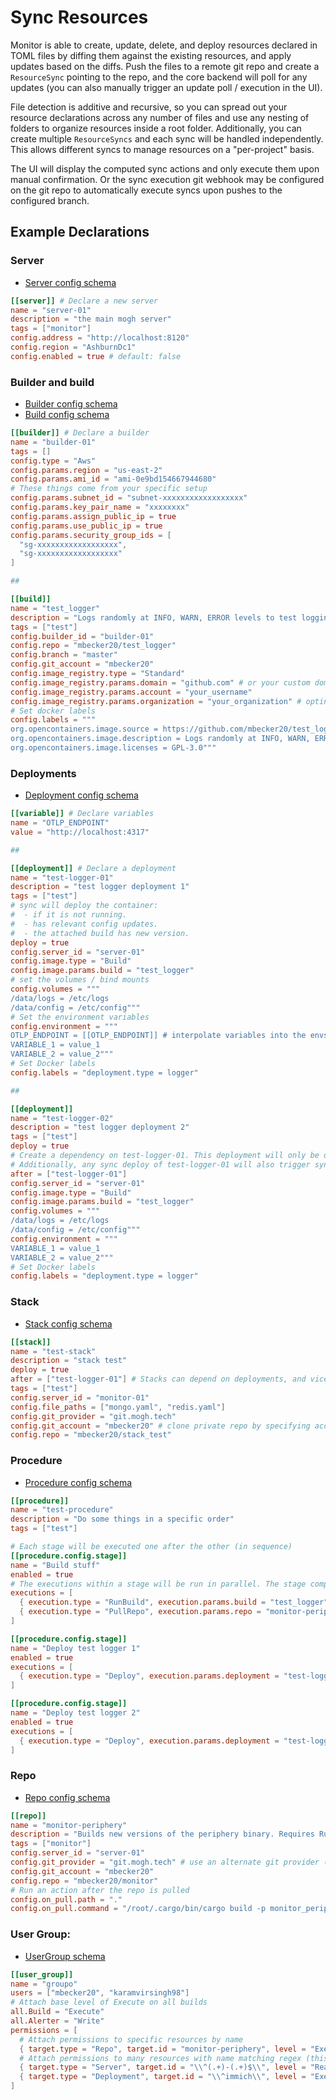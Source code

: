 # Sync Resources

Monitor is able to create, update, delete, and deploy resources declared in TOML files by diffing them against the existing resources, 
and apply updates based on the diffs. Push the files to a remote git repo and create a `ResourceSync` pointing to the repo,
and the core backend will poll for any updates (you can also manually trigger an update poll / execution in the UI).

File detection is additive and recursive, so you can spread out your resource declarations across any number of files
and use any nesting of folders to organize resources inside a root folder. Additionally, you can create multiple `ResourceSyncs`
and each sync will be handled independently. This allows different syncs to manage resources on a "per-project" basis.

The UI will display the computed sync actions and only execute them upon manual confirmation.
Or the sync execution git webhook may be configured on the git repo to
automatically execute syncs upon pushes to the configured branch.

## Example Declarations

### Server

- [Server config schema](https://docs.rs/monitor_client/latest/monitor_client/entities/server/struct.ServerConfig.html)

```toml
[[server]] # Declare a new server
name = "server-01"
description = "the main mogh server"
tags = ["monitor"]
config.address = "http://localhost:8120"
config.region = "AshburnDc1"
config.enabled = true # default: false
```

### Builder and build

- [Builder config schema](https://docs.rs/monitor_client/latest/monitor_client/entities/builder/struct.BuilderConfig.html)
- [Build config schema](https://docs.rs/monitor_client/latest/monitor_client/entities/build/struct.BuildConfig.html)

```toml
[[builder]] # Declare a builder
name = "builder-01"
tags = []
config.type = "Aws"
config.params.region = "us-east-2"
config.params.ami_id = "ami-0e9bd154667944680"
# These things come from your specific setup
config.params.subnet_id = "subnet-xxxxxxxxxxxxxxxxxx"
config.params.key_pair_name = "xxxxxxxx"
config.params.assign_public_ip = true
config.params.use_public_ip = true
config.params.security_group_ids = [
  "sg-xxxxxxxxxxxxxxxxxx",
  "sg-xxxxxxxxxxxxxxxxxx"
]

##

[[build]]
name = "test_logger"
description = "Logs randomly at INFO, WARN, ERROR levels to test logging setups"
tags = ["test"]
config.builder_id = "builder-01"
config.repo = "mbecker20/test_logger"
config.branch = "master"
config.git_account = "mbecker20"
config.image_registry.type = "Standard"
config.image_registry.params.domain = "github.com" # or your custom domain
config.image_registry.params.account = "your_username"
config.image_registry.params.organization = "your_organization" # optinoal
# Set docker labels
config.labels = """
org.opencontainers.image.source = https://github.com/mbecker20/test_logger
org.opencontainers.image.description = Logs randomly at INFO, WARN, ERROR levels to test logging setups
org.opencontainers.image.licenses = GPL-3.0"""
```

### Deployments

- [Deployment config schema](https://docs.rs/monitor_client/latest/monitor_client/entities/deployment/struct.DeploymentConfig.html)

```toml
[[variable]] # Declare variables
name = "OTLP_ENDPOINT"
value = "http://localhost:4317"

##

[[deployment]] # Declare a deployment
name = "test-logger-01"
description = "test logger deployment 1"
tags = ["test"]
# sync will deploy the container: 
#  - if it is not running.
#  - has relevant config updates.
#  - the attached build has new version.
deploy = true
config.server_id = "server-01"
config.image.type = "Build"
config.image.params.build = "test_logger"
# set the volumes / bind mounts
config.volumes = """
/data/logs = /etc/logs
/data/config = /etc/config"""
# Set the environment variables
config.environment = """
OTLP_ENDPOINT = [[OTLP_ENDPOINT]] # interpolate variables into the envs. (they also support comments using '#')
VARIABLE_1 = value_1
VARIABLE_2 = value_2"""
# Set Docker labels
config.labels = "deployment.type = logger"

##

[[deployment]]
name = "test-logger-02"
description = "test logger deployment 2"
tags = ["test"]
deploy = true
# Create a dependency on test-logger-01. This deployment will only be deployed after test-logger-01 is deployed.
# Additionally, any sync deploy of test-logger-01 will also trigger sync deploy of this deployment.
after = ["test-logger-01"]
config.server_id = "server-01"
config.image.type = "Build"
config.image.params.build = "test_logger"
config.volumes = """
/data/logs = /etc/logs
/data/config = /etc/config"""
config.environment = """
VARIABLE_1 = value_1
VARIABLE_2 = value_2"""
# Set Docker labels
config.labels = "deployment.type = logger"
```

### Stack

- [Stack config schema](https://docs.rs/monitor_client/latest/monitor_client/entities/stack/struct.StackConfig.html)

```toml
[[stack]]
name = "test-stack"
description = "stack test"
deploy = true
after = ["test-logger-01"] # Stacks can depend on deployments, and vice versa.
tags = ["test"]
config.server_id = "monitor-01"
config.file_paths = ["mongo.yaml", "redis.yaml"]
config.git_provider = "git.mogh.tech"
config.git_account = "mbecker20" # clone private repo by specifying account
config.repo = "mbecker20/stack_test"
```

### Procedure

- [Procedure config schema](https://docs.rs/monitor_client/latest/monitor_client/entities/procedure/struct.ProcedureConfig.html)

```toml
[[procedure]]
name = "test-procedure"
description = "Do some things in a specific order"
tags = ["test"]

# Each stage will be executed one after the other (in sequence)
[[procedure.config.stage]]
name = "Build stuff"
enabled = true
# The executions within a stage will be run in parallel. The stage completes when all executions finish.
executions = [
  { execution.type = "RunBuild", execution.params.build = "test_logger", enabled = true },
  { execution.type = "PullRepo", execution.params.repo = "monitor-periphery", enabled = true },
]

[[procedure.config.stage]]
name = "Deploy test logger 1"
enabled = true
executions = [
  { execution.type = "Deploy", execution.params.deployment = "test-logger-01", enabled = true }
]

[[procedure.config.stage]]
name = "Deploy test logger 2"
enabled = true
executions = [
  { execution.type = "Deploy", execution.params.deployment = "test-logger-02", enabled = true }
]
```

### Repo

- [Repo config schema](https://docs.rs/monitor_client/latest/monitor_client/entities/repo/struct.RepoConfig.html)

```toml
[[repo]]
name = "monitor-periphery"
description = "Builds new versions of the periphery binary. Requires Rust installed on the host."
tags = ["monitor"]
config.server_id = "server-01"
config.git_provider = "git.mogh.tech" # use an alternate git provider (default is github.com)
config.git_account = "mbecker20"
config.repo = "mbecker20/monitor"
# Run an action after the repo is pulled
config.on_pull.path = "."
config.on_pull.command = "/root/.cargo/bin/cargo build -p monitor_periphery --release && cp ./target/release/periphery /root/periphery"
```

### User Group:

- [UserGroup schema](https://docs.rs/monitor_client/latest/monitor_client/entities/toml/struct.UserGroupToml.html)

```toml
[[user_group]]
name = "groupo"
users = ["mbecker20", "karamvirsingh98"]
# Attach base level of Execute on all builds
all.Build = "Execute"
all.Alerter = "Write"
permissions = [
  # Attach permissions to specific resources by name
  { target.type = "Repo", target.id = "monitor-periphery", level = "Execute" },
  # Attach permissions to many resources with name matching regex (this uses '^(.+)-(.+)$' as regex expression)
  { target.type = "Server", target.id = "\\^(.+)-(.+)$\\", level = "Read" },
  { target.type = "Deployment", target.id = "\\^immich\\", level = "Execute" },
]
```